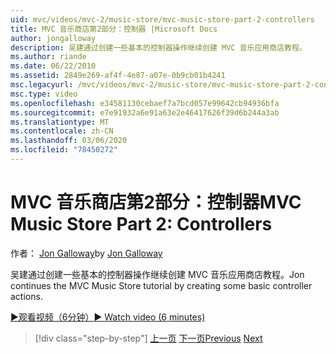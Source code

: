 ```yaml
---
uid: mvc/videos/mvc-2/music-store/mvc-music-store-part-2-controllers
title: MVC 音乐商店第2部分：控制器 |Microsoft Docs
author: jongalloway
description: 吴建通过创建一些基本的控制器操作继续创建 MVC 音乐应用商店教程。
ms.author: riande
ms.date: 06/22/2010
ms.assetid: 2849e269-af4f-4e87-a07e-0b9cb01b4241
msc.legacyurl: /mvc/videos/mvc-2/music-store/mvc-music-store-part-2-controllers
msc.type: video
ms.openlocfilehash: e34581130cebaef7a7bcd057e99642cb94936bfa
ms.sourcegitcommit: e7e91932a6e91a63e2e46417626f39d6b244a3ab
ms.translationtype: MT
ms.contentlocale: zh-CN
ms.lasthandoff: 03/06/2020
ms.locfileid: "78450272"
---
```

# <a name="mvc-music-store-part-2-controllers"></a><span data-ttu-id="cf7d0-103">MVC 音乐商店第2部分：控制器</span><span class="sxs-lookup"><span data-stu-id="cf7d0-103">MVC Music Store Part 2: Controllers</span></span>

<span data-ttu-id="cf7d0-104">作者： [Jon Galloway](https://github.com/jongalloway)</span><span class="sxs-lookup"><span data-stu-id="cf7d0-104">by [Jon Galloway](https://github.com/jongalloway)</span></span>

<span data-ttu-id="cf7d0-105">吴建通过创建一些基本的控制器操作继续创建 MVC 音乐应用商店教程。</span><span class="sxs-lookup"><span data-stu-id="cf7d0-105">Jon continues the MVC Music Store tutorial by creating some basic controller actions.</span></span>

[<span data-ttu-id="cf7d0-106">&#9654;观看视频（6分钟）</span><span class="sxs-lookup"><span data-stu-id="cf7d0-106">&#9654; Watch video (6 minutes)</span></span>](https://channel9.msdn.com/Blogs/ASP-NET-Site-Videos/mvc-music-store-part-2-controllers)

> [!div class="step-by-step"]
> <span data-ttu-id="cf7d0-107">[上一页](mvc-music-store-part-1-intro-tools-and-project-structure.md)
> [下一页](mvc-music-store-part-3-views-and-viewmodels.md)</span><span class="sxs-lookup"><span data-stu-id="cf7d0-107">[Previous](mvc-music-store-part-1-intro-tools-and-project-structure.md)
[Next](mvc-music-store-part-3-views-and-viewmodels.md)</span></span>
